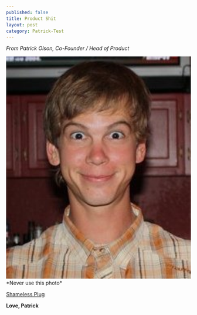 ```yaml
---
published: false
title: Product Shit
layout: post
category: Patrick-Test
---
```

*From Patrick Olson, Co-Founder / Head of Product*

<img src="/public/images/mefunny.jpg" width="600" />
*Never use this photo*

[Shameless Plug](http://shiftconnects.com/)

**Love, Patrick**